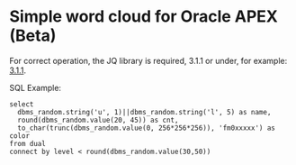 # Simple word cloud for Oracle APEX (Beta)

For correct operation, the JQ library is required, 3.1.1 or under, for example: [3.1.1](https://ajax.googleapis.com/ajax/libs/jquery/3.1.1/jquery.min.js).

SQL Example:

```
select 
  dbms_random.string('u', 1)||dbms_random.string('l', 5) as name,
  round(dbms_random.value(20, 45)) as cnt,
  to_char(trunc(dbms_random.value(0, 256*256*256)), 'fm0xxxxx') as color
from dual
connect by level < round(dbms_random.value(30,50))
```
